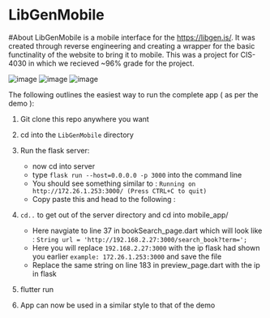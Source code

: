 # LibGenMobile

#About
LibGenMobile is a mobile interface for the https://libgen.is/. It was created through reverse engineering and creating a wrapper for the basic functinality of the website to bring it to mobile. This was a project for CIS-4030 in which we recieved ~96% grade for the project.

![image](https://user-images.githubusercontent.com/39224367/164112960-d7edbeee-5328-45eb-b8f5-ebe5cc3fd4c6.png)
![image](https://user-images.githubusercontent.com/39224367/164113012-2ae4d176-bab1-4b2e-acf7-63d2aa318a3c.png)
![image](https://user-images.githubusercontent.com/39224367/164113043-1dc47814-6c72-4609-b2a5-62cd0c91cd98.png)


The following outlines the easiest way to run the complete app ( as per the demo ):
1. Git clone this repo anywhere you want 
2. cd into the `LibGenMobile` directory 

3. Run the flask server: 
     - now cd into server 
     - type `flask run --host=0.0.0.0 -p 3000` into the command line 
     - You should see something similar to : `Running on http://172.26.1.253:3000/ (Press CTRL+C to quit)`
     - Copy paste this and head to the following : 
     
4. `cd..` to get out of the server directory and cd into mobile_app/
     - Here navgiate to line 37 in bookSearch_page.dart which will look like : `String url = 'http://192.168.2.27:3000/search_book?term=';`
     - Here you will replace `192.168.2.27:3000` with the ip flask had shown you earlier `example: 172.26.1.253:3000` and save the file
     - Replace the same string on line 183 in preview_page.dart with the ip in flask

5. flutter run 

6. App can now be used in a similar style to that of the demo
